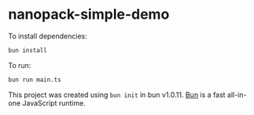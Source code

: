 # nanopack-simple-demo

To install dependencies:

```bash
bun install
```

To run:

```bash
bun run main.ts
```

This project was created using `bun init` in bun v1.0.11. [Bun](https://bun.sh) is a fast all-in-one JavaScript runtime.
